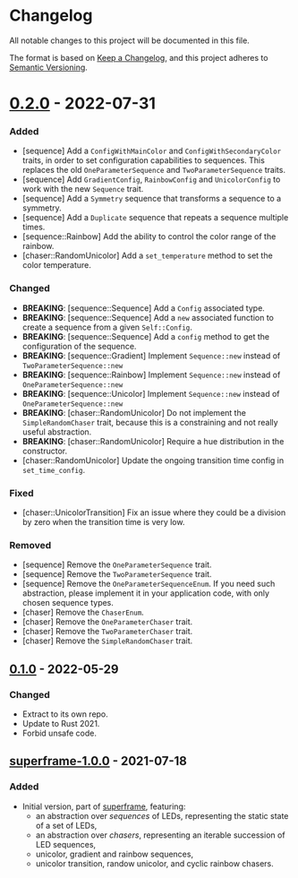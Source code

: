 # Changelog

All notable changes to this project will be documented in this file.

The format is based on [Keep a Changelog](https://keepachangelog.com/en/1.0.0/),
and this project adheres to [Semantic
Versioning](https://semver.org/spec/v2.0.0.html).

# [0.2.0] - 2022-07-31

### Added

* [sequence] Add a `ConfigWithMainColor` and `ConfigWithSecondaryColor` traits,
  in order to set configuration capabilities to sequences. This replaces the old
  `OneParameterSequence` and `TwoParameterSequence` traits.
* [sequence] Add `GradientConfig`, `RainbowConfig` and `UnicolorConfig` to work
  with the new `Sequence` trait.
* [sequence] Add a `Symmetry` sequence that transforms a sequence to a symmetry.
* [sequence] Add a `Duplicate` sequence that repeats a sequence multiple times.
* [sequence::Rainbow] Add the ability to control the color range of the rainbow.
* [chaser::RandomUnicolor] Add a `set_temperature` method to set the color
  temperature.

### Changed

* **BREAKING**: [sequence::Sequence] Add a `Config` associated type.
* **BREAKING**: [sequence::Sequence] Add a `new` associated function to create a
  sequence from a given `Self::Config`.
* **BREAKING**: [sequence::Sequence] Add a `config` method to get the
  configuration of the sequence.
* **BREAKING**: [sequence::Gradient] Implement `Sequence::new` instead of
  `TwoParameterSequence::new`
* **BREAKING**: [sequence::Rainbow] Implement `Sequence::new` instead of
  `OneParameterSequence::new`
* **BREAKING**: [sequence::Unicolor] Implement `Sequence::new` instead of
  `OneParameterSequence::new`
* **BREAKING**: [chaser::RandomUnicolor] Do not implement the
  `SimpleRandomChaser` trait, because this is a constraining and not really
  useful abstraction.
* **BREAKING**: [chaser::RandomUnicolor] Require a hue distribution in the
  constructor.
* [chaser::RandomUnicolor] Update the ongoing transition time config in
  `set_time_config`.

### Fixed

* [chaser::UnicolorTransition] Fix an issue where they could be a division by
  zero when the transition time is very low.

### Removed

* [sequence] Remove the `OneParameterSequence` trait.
* [sequence] Remove the `TwoParameterSequence` trait.
* [sequence] Remove the `OneParameterSequenceEnum`. If you need such
  abstraction, please implement it in your application code, with only chosen
  sequence types.
* [chaser] Remove the `ChaserEnum`.
* [chaser] Remove the `OneParameterChaser` trait.
* [chaser] Remove the `TwoParameterChaser` trait.
* [chaser] Remove the `SimpleRandomChaser` trait.

## [0.1.0] - 2022-05-29

### Changed

* Extract to its own repo.
* Update to Rust 2021.
* Forbid unsafe code.

## [superframe-1.0.0] - 2021-07-18

### Added

* Initial version, part of [superframe](https://github.com/legrec14/superframe),
  featuring:
    * an abstraction over *sequences* of LEDs, representing the static state of
      a set of LEDs,
    * an abstraction over *chasers*, representing an iterable succession of LED
      sequences,
    * unicolor, gradient and rainbow sequences,
    * unicolor transition, randow unicolor, and cyclic rainbow chasers.

[0.2.0]: https://github.com/frangins/led_effects/compare/v0.1.0...v0.2.0
[0.1.0]: https://github.com/frangins/led_effects/compare/superframe-1.0.0...v0.1.0
[superframe-1.0.0]: https://github.com/frangins/led_effects/releases/tag/superframe-1.0.0
